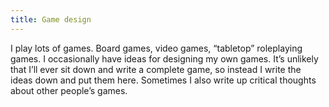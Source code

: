 ```yaml
---
title: Game design
---
```


I play lots of games. Board games, video games, “tabletop” roleplaying
games. I occasionally have ideas for designing my own games. It’s
unlikely that I’ll ever sit down and write a complete game, so instead
I write the ideas down and put them here.  Sometimes I also write up
critical thoughts about other people’s games.
